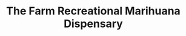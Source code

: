 ---
title: "The Farm Recreational Marihuana Dispensary"
url: /boulder/the-farm-recreational-marihuana-dispensary/
shop: Hanf
---